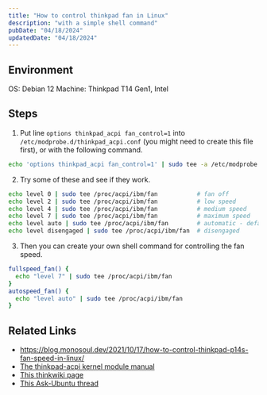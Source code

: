 ```yaml
---
title: "How to control thinkpad fan in Linux"
description: "with a simple shell command"
pubDate: "04/18/2024"
updatedDate: "04/18/2024"
---
```


## Environment

OS: Debian 12
Machine: Thinkpad T14 Gen1, Intel

## Steps

1. Put line `options thinkpad_acpi fan_control=1` into `/etc/modprobe.d/thinkpad_acpi.conf`
(you might need to create this file first), or with the following command.
```sh
echo 'options thinkpad_acpi fan_control=1' | sudo tee -a /etc/modprobe.d/thinkpad_acpi.conf
```
2. Try some of these and see if they work.
```sh
echo level 0 | sudo tee /proc/acpi/ibm/fan           # fan off
echo level 2 | sudo tee /proc/acpi/ibm/fan           # low speed
echo level 4 | sudo tee /proc/acpi/ibm/fan           # medium speed
echo level 7 | sudo tee /proc/acpi/ibm/fan           # maximum speed
echo level auto | sudo tee /proc/acpi/ibm/fan        # automatic - default
echo level disengaged | sudo tee /proc/acpi/ibm/fan  # disengaged
```
3. Then you can create your own shell command for controlling the fan speed.
```sh
fullspeed_fan() {
  echo "level 7" | sudo tee /proc/acpi/ibm/fan
}
autospeed_fan() {
  echo "level auto" | sudo tee /proc/acpi/ibm/fan
}
```


## Related Links

- https://blog.monosoul.dev/2021/10/17/how-to-control-thinkpad-p14s-fan-speed-in-linux/
- [The thinkpad-acpi kernel module manual](https://www.kernel.org/doc/Documentation/laptops/thinkpad-acpi.txt)
- [This thinkwiki page](https://www.thinkwiki.org/wiki/How_to_control_fan_speed)
- [This Ask-Ubuntu thread](https://askubuntu.com/questions/1048379/tee-proc-acpi-ibm-fan-invalid-argument)

